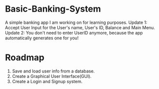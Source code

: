 ﻿# Basic-Banking-System
A simple banking app I am working on for learning purposes.
Update 1: Accept User Input for the User's name, User's ID, Balance and Main Menu.
Update 2: You don't need to enter UserID anymore, because the app automatically generates one for you!

# Roadmap #
1. Save and load user info from a database.
2. Create a Graphical User Interface(GUI).
3. Create a Login and Signup system.
